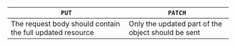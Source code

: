 | `PUT`                                                     | `PATCH` |
| --------------------------------------------------------- | ------- |
| The request body should contain the full updated resource | Only the updated part of the object should be sent        |
